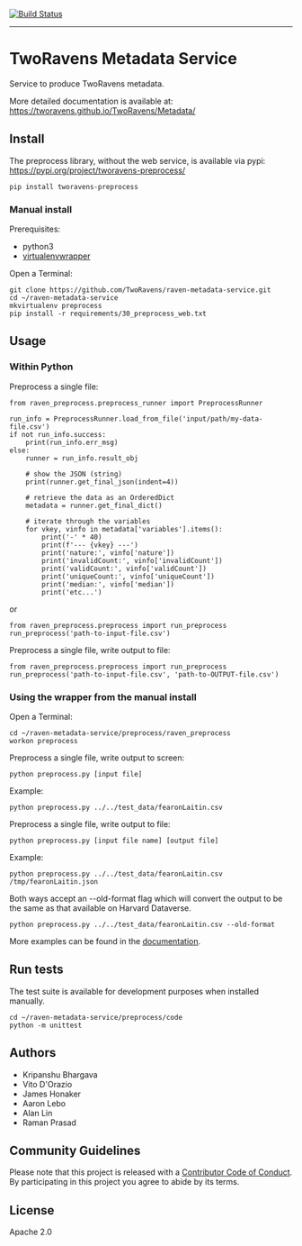 [![Build Status](https://travis-ci.org/TwoRavens/raven-metadata-service.svg?branch=master)](https://travis-ci.org/TwoRavens/raven-metadata-service.svg)

---

# TwoRavens Metadata Service

Service to produce TwoRavens metadata.

More detailed documentation is available at: https://tworavens.github.io/TwoRavens/Metadata/

## Install

The preprocess library, without the web service, is available via pypi: https://pypi.org/project/tworavens-preprocess/

```pip install tworavens-preprocess```

### Manual install

Prerequisites:
  - python3
  - [virtualenvwrapper](http://virtualenvwrapper.readthedocs.io/en/latest/install.html)

Open a Terminal:

```
git clone https://github.com/TwoRavens/raven-metadata-service.git
cd ~/raven-metadata-service
mkvirtualenv preprocess
pip install -r requirements/30_preprocess_web.txt
```

## Usage

### Within Python

Preprocess a single file:

```
from raven_preprocess.preprocess_runner import PreprocessRunner

run_info = PreprocessRunner.load_from_file('input/path/my-data-file.csv')
if not run_info.success:
    print(run_info.err_msg)
else:
    runner = run_info.result_obj

    # show the JSON (string)
    print(runner.get_final_json(indent=4))

    # retrieve the data as an OrderedDict
    metadata = runner.get_final_dict()

    # iterate through the variables
    for vkey, vinfo in metadata['variables'].items():
        print('-' * 40)
        print(f'--- {vkey} ---')
        print('nature:', vinfo['nature'])
        print('invalidCount:', vinfo['invalidCount'])
        print('validCount:', vinfo['validCount'])
        print('uniqueCount:', vinfo['uniqueCount'])
        print('median:', vinfo['median'])
        print('etc...')
```

or

```
from raven_preprocess.preprocess import run_preprocess
run_preprocess('path-to-input-file.csv')
```

Preprocess a single file, write output to file:

```
from raven_preprocess.preprocess import run_preprocess
run_preprocess('path-to-input-file.csv', 'path-to-OUTPUT-file.csv')
```

### Using the wrapper from the manual install

Open a Terminal:

```
cd ~/raven-metadata-service/preprocess/raven_preprocess
workon preprocess
```

Preprocess a single file, write output to screen:

```python preprocess.py [input file]```

Example:

```python preprocess.py ../../test_data/fearonLaitin.csv```

Preprocess a single file, write output to file:

```python preprocess.py [input file name] [output file]```

Example:

```python preprocess.py ../../test_data/fearonLaitin.csv /tmp/fearonLaitin.json```

Both ways accept an --old-format flag which will convert the output to be the same as that available on Harvard Dataverse.

```python preprocess.py ../../test_data/fearonLaitin.csv --old-format```

More examples can be found in the [documentation](https://tworavens.github.io/TwoRavens/Metadata/).

## Run tests

The test suite is available for development purposes when installed manually.

```
cd ~/raven-metadata-service/preprocess/code
python -m unittest
```

## Authors

* Kripanshu Bhargava
* Vito D'Orazio
* James Honaker
* Aaron Lebo
* Alan Lin
* Raman Prasad

## Community Guidelines

Please note that this project is released with a [Contributor Code of Conduct](CONDUCT.md). By participating in this project you agree to abide by its terms.

## License

Apache 2.0
